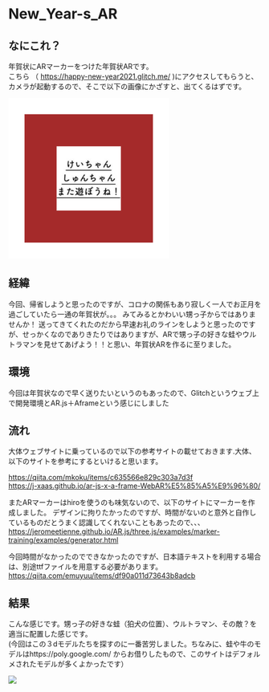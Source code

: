 # New_Year-s_AR
## なにこれ？  
年賀状にARマーカーをつけた年賀状ARです。  
こちら （ https://happy-new-year2021.glitch.me/ )にアクセスしてもらうと、カメラが起動するので、そこで以下の画像にかざすと、出てくるはずです。  

<img src="https://github.com/masaki11111/New_Year-s_AR/blob/main/pattern-HIRO2%20(1).png" width="320px">

## 経緯  
今回、帰省しようと思ったのですが、コロナの関係もあり寂しく一人でお正月を過ごしていたら一通の年賀状が。。。  みてみるとかわいい甥っ子からではありませんか！  送ってきてくれたのだから早速お礼のラインをしようと思ったのですが、せっかくなのでありきたりではありますが、ARで甥っ子の好きな蛙やウルトラマンを見せてあげよう！！と思い、年賀状ARを作るに至りました。  
## 環境  
今回は年賀状なので早く送りたいというのもあったので、Glitchというウェブ上で開発環境とAR.js＋Aframeという感じにしました

## 流れ  
大体ウェブサイトに乗っているので以下の参考サイトの載せておきます.大体、以下のサイトを参考にするといけると思います。

https://qiita.com/mkoku/items/c635566e829c303a7d3f  
https://j-xaas.github.io/ar-js-x-a-frame-WebAR%E5%85%A5%E9%96%80/  

またARマーカーはhiroを使うのも味気ないので、以下のサイトにマーカーを作成しました。  デザインに拘りたかったのですが、時間がないのと意外と自作しているものだとうまく認識してくれないこともあったので、、、
https://jeromeetienne.github.io/AR.js/three.js/examples/marker-training/examples/generator.html

今回時間がなかったのでできなかったのですが、日本語テキストを利用する場合は、別途ttfファイルを用意する必要があります。  
https://qiita.com/emuyuu/items/df90a011d73643b8adcb

## 結果  
こんな感じです。甥っ子の好きな蛙（狛犬の位置）、ウルトラマン、その敵？を適当に配置した感じです。  
(今回はこの３dモデルたちを探すのに一番苦労しました。ちなみに、蛙や牛のモデルはhttps://poly.google.com/ からお借りしたもので、このサイトはデフォルメされたモデルが多くよかったです）  
  
<img src="https://user-images.githubusercontent.com/52119206/103643985-f345e700-4f98-11eb-8d8d-4ceeaaa36cef.jpg" width="320px">
